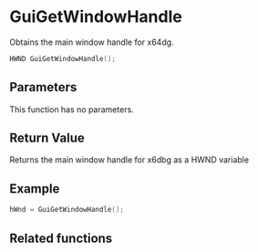 # GuiGetWindowHandle

Obtains the main window handle for x64dg.

```c++
HWND GuiGetWindowHandle();
```

## Parameters

This function has no parameters.

## Return Value

Returns the main window handle for x6dbg as a HWND variable

## Example

```c++
hWnd = GuiGetWindowHandle();
```

## Related functions

